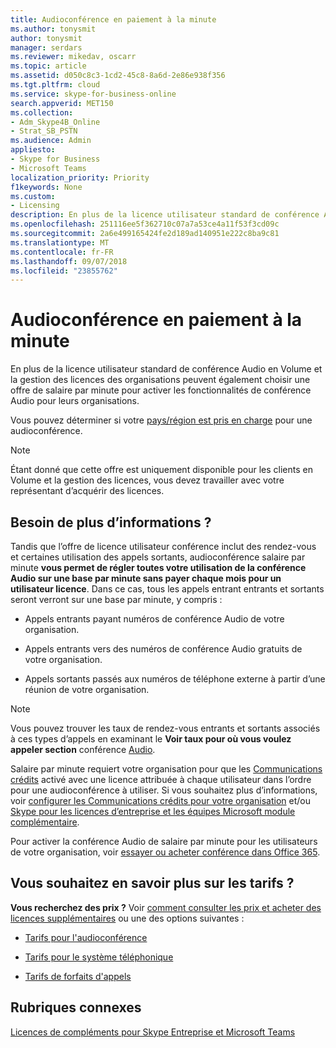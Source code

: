 ```yaml
---
title: Audioconférence en paiement à la minute
ms.author: tonysmit
author: tonysmit
manager: serdars
ms.reviewer: mikedav, oscarr
ms.topic: article
ms.assetid: d050c8c3-1cd2-45c8-8a6d-2e86e938f356
ms.tgt.pltfrm: cloud
ms.service: skype-for-business-online
search.appverid: MET150
ms.collection:
- Adm_Skype4B_Online
- Strat_SB_PSTN
ms.audience: Admin
appliesto:
- Skype for Business
- Microsoft Teams
localization_priority: Priority
f1keywords: None
ms.custom:
- Licensing
description: En plus de la licence utilisateur standard de conférence Audio en Volume et la gestion des licences des organisations peuvent également choisir une offre de salaire par minute pour activer les fonctionnalités de conférence Audio pour leurs organisations.
ms.openlocfilehash: 251116ee5f362710c07a7a53ce4a11f53f3cd09c
ms.sourcegitcommit: 2a6e499165424fe2d189ad140951e222c8ba9c81
ms.translationtype: MT
ms.contentlocale: fr-FR
ms.lasthandoff: 09/07/2018
ms.locfileid: "23855762"
---
```

# <a name="audio-conferencing-pay-per-minute"></a>Audioconférence en paiement à la minute

En plus de la licence utilisateur standard de conférence Audio en Volume et la gestion des licences des organisations peuvent également choisir une offre de salaire par minute pour activer les fonctionnalités de conférence Audio pour leurs organisations.
  

Vous pouvez déterminer si votre [pays/région est pris en charge](country-and-region-availability-for-audio-conferencing-and-calling-plans/country-and-region-availability-for-audio-conferencing-and-calling-plans.md) pour une audioconférence.

  
> [!NOTE]
> Étant donné que cette offre est uniquement disponible pour les clients en Volume et la gestion des licences, vous devez travailler avec votre représentant d’acquérir des licences. 
  
## <a name="need-some-details"></a>Besoin de plus d’informations ?

Tandis que l’offre de licence utilisateur conférence inclut des rendez-vous et certaines utilisation des appels sortants, audioconférence salaire par minute **vous permet de régler toutes votre utilisation de la conférence Audio sur une base par minute sans payer chaque mois pour un utilisateur licence**. Dans ce cas, tous les appels entrant entrants et sortants seront verront sur une base par minute, y compris :
  
- Appels entrants payant numéros de conférence Audio de votre organisation.
    
- Appels entrants vers des numéros de conférence Audio gratuits de votre organisation.
    
- Appels sortants passés aux numéros de téléphone externe à partir d’une réunion de votre organisation.
    
> [!NOTE]
> Vous pouvez trouver les taux de rendez-vous entrants et sortants associés à ces types d’appels en examinant le **Voir taux pour où vous voulez appeler section** conférence [Audio](https://products.office.com/skype-for-business/pstn-conferencing). 
  
Salaire par minute requiert votre organisation pour que les [Communications crédits](what-are-communications-credits.md) activé avec une licence attribuée à chaque utilisateur dans l’ordre pour une audioconférence à utiliser. Si vous souhaitez plus d’informations, voir [configurer les Communications crédits pour votre organisation](set-up-communications-credits-for-your-organization.md) et/ou [Skype pour les licences d’entreprise et les équipes Microsoft module complémentaire](/SkypeForBusiness/skype-for-business-and-microsoft-teams-add-on-licensing/skype-for-business-and-microsoft-teams-add-on-licensing).
  
Pour activer la conférence Audio de salaire par minute pour les utilisateurs de votre organisation, voir [essayer ou acheter conférence dans Office 365](/SkypeForBusiness/audio-conferencing-in-office-365/try-or-purchase-audio-conferencing-in-office-365).
  
## <a name="want-to-find-out-more-about-pricing"></a>Vous souhaitez en savoir plus sur les tarifs ?

 **Vous recherchez des prix ?** Voir [comment consulter les prix et acheter des licences supplémentaires](/SkypeForBusiness/skype-for-business-and-microsoft-teams-add-on-licensing/skype-for-business-and-microsoft-teams-add-on-licensing#bkmk_how) ou une des options suivantes :
  
- [Tarifs pour l'audioconférence](https://products.office.com/skype-for-business/audio-conferencing#Requirements)
    
- [Tarifs pour le système téléphonique](https://products.office.com/skype-for-business/phone-system#Requirements)
    
- [Tarifs de forfaits d'appels](https://products.office.com/skype-for-business/pstn-calling-plans#requirements)
    
## <a name="related-topics"></a>Rubriques connexes
  
[Licences de compléments pour Skype Entreprise et Microsoft Teams](/SkypeForBusiness/skype-for-business-and-microsoft-teams-add-on-licensing/skype-for-business-and-microsoft-teams-add-on-licensing)
  
  
 
